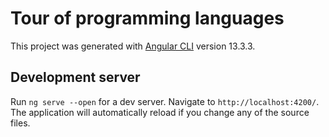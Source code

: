 # Tour of programming languages

This project was generated with [Angular CLI](https://github.com/angular/angular-cli) version 13.3.3.

## Development server

Run `ng serve --open` for a dev server. Navigate to `http://localhost:4200/`. The application will automatically reload if you change any of the source files.
